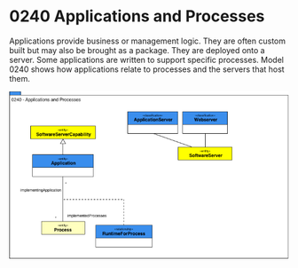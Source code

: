 <!-- SPDX-License-Identifier: CC-BY-4.0 -->
<!-- Copyright Contributors to the ODPi Egeria project. -->

# 0240 Applications and Processes

Applications provide business or management logic.
They are often custom built but may also be brought as a package.
They are deployed onto a server.
Some applications are written to support specific processes.
Model 0240 shows how applications relate to processes and the servers that host them.

![UML](0240-Applications-and-Processes.png)